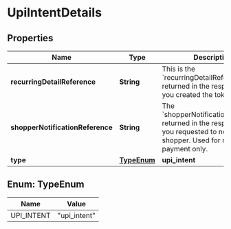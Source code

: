 

# UpiIntentDetails


## Properties

| Name | Type | Description | Notes |
|------------ | ------------- | ------------- | -------------|
|**recurringDetailReference** | **String** | This is the &#x60;recurringDetailReference&#x60; returned in the response when you created the token. |  [optional] |
|**shopperNotificationReference** | **String** | The &#x60;shopperNotificationReference&#x60; returned in the response when you requested to notify the shopper. Used for recurring payment only. |  [optional] |
|**type** | [**TypeEnum**](#TypeEnum) | **upi_intent** |  |



## Enum: TypeEnum

| Name | Value |
|---- | -----|
| UPI_INTENT | &quot;upi_intent&quot; |



